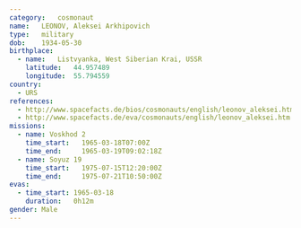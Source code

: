 ```yaml
---
category:	cosmonaut
name:	LEONOV, Aleksei Arkhipovich 
type:	military
dob:	1934-05-30
birthplace:
  - name:	Listvyanka, West Siberian Krai, USSR
    latitude:	44.957489
    longitude:	55.794559
country:
  - URS
references:
  - http://www.spacefacts.de/bios/cosmonauts/english/leonov_aleksei.htm
  - http://www.spacefacts.de/eva/cosmonauts/english/leonov_aleksei.htm
missions:
  - name: Voskhod 2
    time_start:   1965-03-18T07:00Z
    time_end:     1965-03-19T09:02:18Z
  - name: Soyuz 19
    time_start:   1975-07-15T12:20:00Z
    time_end:     1975-07-21T10:50:00Z
evas:
  - time_start: 1965-03-18
    duration:   0h12m
gender:	Male
---
```

